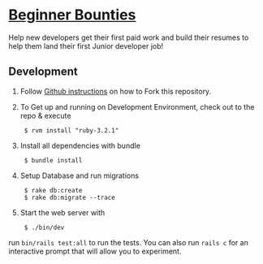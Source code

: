 # [Beginner Bounties](https://beginnerbounties.com)

Help new developers get their first paid work and build their resumes to help them land their first Junior developer job!

## Development

1. Follow [Github instructions](https://docs.github.com/en/get-started/quickstart/fork-a-repo#forking-a-repository) on how to Fork this repository.


2. To Get up and running on Development Environment, check out to the repo & execute

        $ rvm install "ruby-3.2.1"

3. Install all dependencies with bundle

        $ bundle install

4. Setup Database and run migrations

        $ rake db:create
        $ rake db:migrate --trace
5. Start the web server with

        $ ./bin/dev


run `bin/rails test:all` to run the tests. You can also run `rails c` for an interactive prompt that will allow you to experiment.
